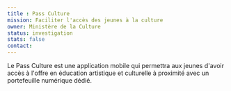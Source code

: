 ```yaml
---
title : Pass Culture
mission: Faciliter l'accès des jeunes à la culture
owner: Ministère de la Culture
status: investigation
stats: false
contact:
---
```

Le Pass Culture est une application mobile qui permettra aux jeunes d'avoir accès à l'offre en éducation artistique et culturelle à proximité avec un portefeuille numérique dédié.
